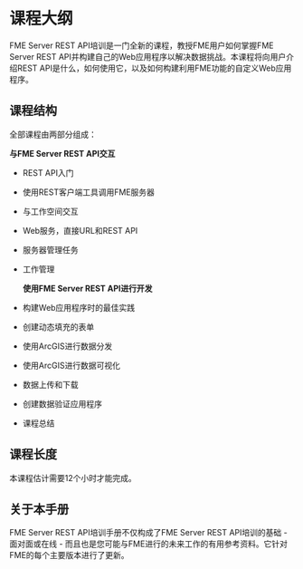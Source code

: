 # 课程大纲

FME Server REST API培训是一门全新的课程，教授FME用户如何掌握FME Server REST API并构建自己的Web应用程序以解决数据挑战。本课程将向用户介绍REST API是什么，如何使用它，以及如何构建利用FME功能的自定义Web应用程序。

## 课程结构

全部课程由两部分组成：

**与FME Server REST API交互**

* REST API入门
* 使用REST客户端工具调用FME服务器
* 与工作空间交互
* Web服务，直接URL和REST API
* 服务器管理任务
* 工作管理

  **使用FME Server REST API进行开发**

* 构建Web应用程序时的最佳实践
* 创建动态填充的表单
* 使用ArcGIS进行数据分发
* 使用ArcGIS进行数据可视化
* 数据上传和下载
* 创建数据验证应用程序
* 课程总结

## 课程长度

本课程估计需要12个小时才能完成。

## 关于本手册

FME Server REST API培训手册不仅构成了FME Server REST API培训的基础 - 面对面或在线 - 而且也是您可能与FME进行的未来工作的有用参考资料。它针对FME的每个主要版本进行了更新。

